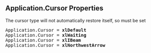 <h2>Application.Cursor Properties</h2>

The cursor type will not automatically restore itself, so must be set

<pre>
Application.Cursor = <b>xlDefault</b>
Application.Cursor = <b>xlWaiting</b>
Application.Cursor = <b>xlIBeam</b>
Application.Cursor = <b>xlNorthwestArrow</b>
</pre>
